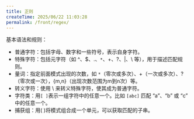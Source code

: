 ```yaml
---
title: 正则
createTime: 2025/06/22 11:03:28
permalink: /front/regex/
---
```

基本语法和规则：
- 普通字符：包括字母、数字和一些符号，表示自身字符。
- 特殊字符：包括元字符（如 ^、$、.、`*`、+、?、|、\ 等），用于描述匹配规则。
- 量词：指定前面模式出现的次数，如 `*`（零次或多次）、+（一次或多次）、?（零次或一次），{m,n}（出现次数范围为m到n次）等。
- 转义字符：使用 \ 来转义特殊字符，使其成为普通字符。
- 字符类：用`[ ]`表示一组字符中的任意一个。比如 `[abc]` 匹配 “a”、“b” 或 “c” 中的任意一个。
- 捕获组：用( )将模式组合成一个单元，可以获取匹配的子串。

